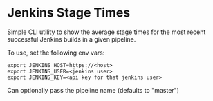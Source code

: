 # Jenkins Stage Times

Simple CLI utility to show the average stage times for the most recent successful Jenkins builds in a given pipeline.

To use, set the following env vars:
```
export JENKINS_HOST=https://<host>
export JENKINS_USER=<jenkins user>
export JENKINS_KEY=<api key for that jenkins user>
```

Can optionally pass the pipeline name (defaults to "master")
